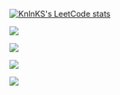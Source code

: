 
[![KnlnKS's LeetCode stats](https://leetcode-stats-six.vercel.app/api?username=gitvanya34&theme=dark)](https://github.com/KnlnKS/leetcode-stats)

![](https://github-profile-summary-cards.vercel.app/api/cards/profile-details?username=gitvanya34&theme=dark)

![](https://github-profile-summary-cards.vercel.app/api/cards/most-commit-language?username=gitvanya34&theme=dark)

![](https://github-profile-summary-cards.vercel.app/api/cards/repos-per-language?username=gitvanya34&theme=dark)

![](https://github-profile-summary-cards.vercel.app/api/cards/stats?username=gitvanya34&theme=dark)

<!--
**gitvanya34/gitvanya34** is a ✨ _special_ ✨ repository because its `README.md` (this file) appears on your GitHub profile.

Here are some ideas to get you started:

- 🔭 I’m currently working on ...
- 🌱 I’m currently learning ...
- 👯 I’m looking to collaborate on ...
- 🤔 I’m looking for help with ...
- 💬 Ask me about ...
- 📫 How to reach me: ...
- 😄 Pronouns: ...
- ⚡ Fun fact: ...
-->
